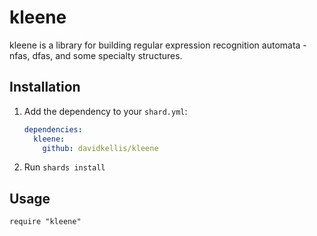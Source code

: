 # kleene

kleene is a library for building regular expression recognition automata - nfas, dfas, and some specialty structures.


## Installation

1. Add the dependency to your `shard.yml`:

   ```yaml
   dependencies:
     kleene:
       github: davidkellis/kleene
   ```

2. Run `shards install`

## Usage

```crystal
require "kleene"
```
